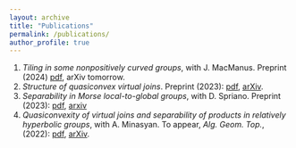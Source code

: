 ```yaml
---
layout: archive
title: "Publications"
permalink: /publications/
author_profile: true
---
```


1. <em>Tiling in some nonpositively curved groups</em>, with J. MacManus. Preprint (2024) [pdf](https://lawk-mineh.github.io//files/AH_tiling.pdf), arXiv tomorrow.
2. <em>Structure of quasiconvex virtual joins</em>. Preprint (2023): [pdf](https://lawk-mineh.github.io//files/struct_joins.pdf), [arXiv](https://arxiv.org/abs/2310.00512).
3. <em>Separability in Morse local-to-global groups</em>, with D. Spriano. Preprint (2023): [pdf](https://lawk-mineh.github.io//files/MLTG_sep.pdf), [arxiv](https://arxiv.org/abs/2308.11603)
4. <em>Quasiconvexity of virtual joins and separability of products in relatively hyperbolic groups</em>, with A. Minasyan. To appear, <em>Alg. Geom. Top.</em>, (2022): [pdf](https://lawk-mineh.github.io//files/virtual_join_quasiconvex_product_sep.pdf), [arXiv](https://arxiv.org/pdf/2207.03362.pdf).
